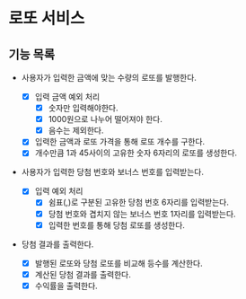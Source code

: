 # 로또 서비스

## 기능 목록

-   사용자가 입력한 금액에 맞는 수량의 로또를 발행한다.

    -   [x] 입력 금액 예외 처리
        -   [x] 숫자만 입력해야한다.
        -   [x] 1000원으로 나누어 떨어져야 한다.
        -   [x] 음수는 제외한다.
    -   [x] 입력한 금액과 로또 가격을 통해 로또 개수를 구한다.
    -   [x] 개수만큼 1과 45사이의 고유한 숫자 6자리의 로또를 생성한다.

-   사용자가 입력한 당첨 번호와 보너스 번호를 입력받는다.

    -   [x] 입력 예외 처리
        -   [x] 쉼표(,)로 구분된 고유한 당첨 번호 6자리를 입력받는다.
        -   [x] 당첨 번호와 겹치지 않는 보너스 번호 1자리를 입력받는다.
        -   [x] 입력한 번호를 통해 당첨 로또를 생성한다.

-   당첨 결과를 출력한다.
    -   [x] 발행된 로또와 당첨 로또를 비교해 등수를 계산한다.
    -   [x] 계산된 당첨 결과를 출력한다.
    -   [x] 수익률을 출력한다.

